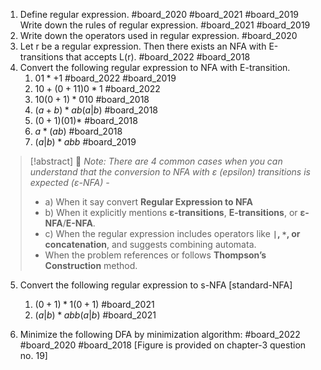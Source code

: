 1. Define regular expression. #board_2020 #board_2021 #board_2019  Write down the rules of regular expression. #board_2021 #board_2019 
2. Write down the operators used in regular expression. #board_2020 
3. Let r be a regular expression. Then there exists an NFA with E-transitions that accepts L(r). #board_2022 #board_2018 
4. Convert the following regular expression to NFA with E-transition. 
	1. $01*+1$ #board_2022 #board_2019 
	2. $10+(0+11)0*1$ #board_2022 
	3. $10(0+1)*010$ #board_2018 
	4. $(a+b)*ab(a|b)$ #board_2018 
	5. $(0+1)(01)*$ #board_2018 
	6. $a*(ab)$ #board_2018 
	7. $(a|b)*abb$ #board_2019 
	   
> [!abstract] 📝 *Note: There are 4 common cases when you can understand that the conversion to NFA with ε (epsilon) transitions is expected (ε-NFA) -*
> - a) When it say convert **Regular Expression to NFA**
> - b) When it explicitly mentions **ε-transitions**, **E-transitions**, or **ε-NFA**/**E-NFA**.
> - c) When the regular expression includes operators like **`|`, `*`, or concatenation**, and suggests combining automata.
> - When the problem references or follows **Thompson’s Construction** method.

5. Convert the following regular expression to s-NFA [standard-NFA]
	1. $(0+1)*1(0+1)$ #board_2021 
	2. $(a|b)*abb(a|b)$ #board_2021 

6. Minimize the following DFA by minimization algorithm: #board_2022 #board_2020 #board_2018  [Figure is provided on chapter-3 question no. 19]